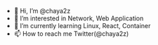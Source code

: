 - 👋 Hi, I’m @chaya2z
- 👀 I’m interested in Network, Web Application
- 🌱 I’m currently learning Linux, React, Container
- 📫 How to reach me Twitter(@chaya2z)

<!---
chaya2z/chaya2z is a ✨ special ✨ repository because its `README.md` (this file) appears on your GitHub profile.
You can click the Preview link to take a look at your changes.
--->
